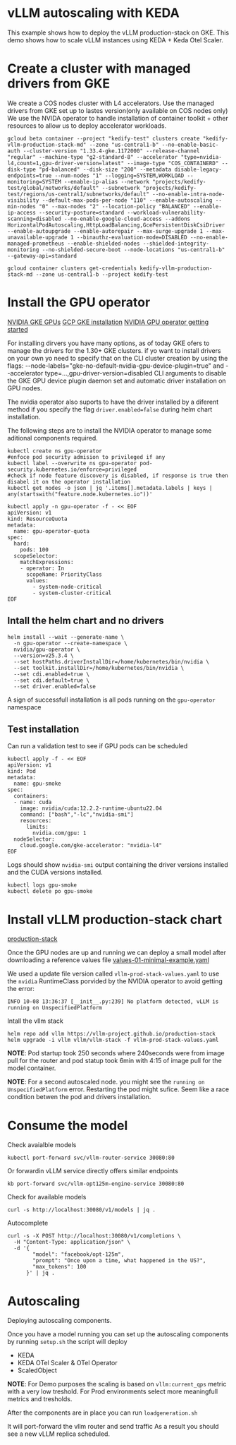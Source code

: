 # vLLM autoscaling with KEDA

This example shows how to deploy the vLLM production-stack on GKE.
This demo shows how to scale vLLM instances using KEDA + Keda Otel Scaler.

# Create a cluster with managed drivers from GKE

We create a COS nodes cluster with L4 accelerators. Use the managed drivers from GKE set up to lastes version(only available on COS nodes only) 
We use the NVIDA operator to handle installation of container toolkit + other resources to allow us to deploy accelerator workloads.

```
gcloud beta container --project "kedify-test" clusters create "kedify-vllm-production-stack-md" --zone "us-central1-b" --no-enable-basic-auth --cluster-version "1.33.4-gke.1172000" --release-channel "regular" --machine-type "g2-standard-8" --accelerator "type=nvidia-l4,count=1,gpu-driver-version=latest" --image-type "COS_CONTAINERD" --disk-type "pd-balanced" --disk-size "200" --metadata disable-legacy-endpoints=true --num-nodes "1" --logging=SYSTEM,WORKLOAD --monitoring=SYSTEM --enable-ip-alias --network "projects/kedify-test/global/networks/default" --subnetwork "projects/kedify-test/regions/us-central1/subnetworks/default" --no-enable-intra-node-visibility --default-max-pods-per-node "110" --enable-autoscaling --min-nodes "0" --max-nodes "2" --location-policy "BALANCED" --enable-ip-access --security-posture=standard --workload-vulnerability-scanning=disabled --no-enable-google-cloud-access --addons HorizontalPodAutoscaling,HttpLoadBalancing,GcePersistentDiskCsiDriver --enable-autoupgrade --enable-autorepair --max-surge-upgrade 1 --max-unavailable-upgrade 1 --binauthz-evaluation-mode=DISABLED --no-enable-managed-prometheus --enable-shielded-nodes --shielded-integrity-monitoring --no-shielded-secure-boot --node-locations "us-central1-b" --gateway-api=standard

gcloud container clusters get-credentials kedify-vllm-production-stack-md --zone us-central1-b --project kedify-test

```

# Install the GPU operator
[NVIDIA GKE GPUs](https://docs.nvidia.com/datacenter/cloud-native/gpu-operator/latest/google-gke.html)
[GCP GKE installation](https://cloud.google.com/kubernetes-engine/docs/how-to/gpu-operator)
[NVIDIA GPU operator getting started](https://docs.nvidia.com/datacenter/cloud-native/gpu-operator/latest/getting-started.html)

For installing dirvers you have many options, as of today GKE ofers to manage the drivers for the 1.30+ GKE clusters.
if yo want to install drivers on your own yo need to specify that on the CLI cluster creation by using the flags: --node-labels="gke-no-default-nvidia-gpu-device-plugin=true" and --accelerator type=...,gpu-driver-version=disabled CLI arguments to disable the GKE GPU device plugin daemon set and automatic driver installation on GPU nodes.

The nvidia operator also suports to have the driver installed by a diferent method if you specify the flag `driver.enabled=false` during helm chart installation.

The following steps are to install the NVIDIA operator to manage some aditional components required.

```
kubectl create ns gpu-operator
#enfoce pod security admision to privileged if any
kubectl label --overwrite ns gpu-operator pod-security.kubernetes.io/enforce=privileged
#check if node feature discovery is disabled, if response is true then disabel it on the operator installation
kubectl get nodes -o json | jq '.items[].metadata.labels | keys | any(startswith("feature.node.kubernetes.io"))'

kubectl apply -n gpu-operator -f - << EOF
apiVersion: v1
kind: ResourceQuota
metadata:
  name: gpu-operator-quota
spec:
  hard:
    pods: 100
  scopeSelector:
    matchExpressions:
    - operator: In
      scopeName: PriorityClass
      values:
        - system-node-critical
        - system-cluster-critical
EOF
```

## Intall the helm chart and no drivers

```
helm install --wait --generate-name \
  -n gpu-operator --create-namespace \
  nvidia/gpu-operator \
  --version=v25.3.4 \
  --set hostPaths.driverInstallDir=/home/kubernetes/bin/nvidia \
  --set toolkit.installDir=/home/kubernetes/bin/nvidia \
  --set cdi.enabled=true \
  --set cdi.default=true \
  --set driver.enabled=false
  ```

A sign of successfull installation is all pods running on the `gpu-operator` namespace

## Test installation

Can run a validation test to see if GPU pods can be scheduled

```
kubectl apply -f - << EOF
apiVersion: v1
kind: Pod
metadata:
  name: gpu-smoke
spec:
  containers:
  - name: cuda
    image: nvidia/cuda:12.2.2-runtime-ubuntu22.04
    command: ["bash","-lc","nvidia-smi"]
    resources:
      limits:
        nvidia.com/gpu: 1
  nodeSelector:
    cloud.google.com/gke-accelerator: "nvidia-l4"
EOF
```

Logs should show `nvidia-smi` output containing the driver versions installed and the CUDA versions installed.

```
kubectl logs gpu-smoke
kubectl delete po gpu-smoke
```

# Install vLLM production-stack chart

[production-stack](https://docs.vllm.ai/en/v0.9.2/deployment/integrations/production-stack.html#deployment-using-vllm-production-stack)

Once the GPU nodes are up and running we can deploy a small model after downloading a reference values file [values-01-minimal-example.yaml](https://github.com/vllm-project/production-stack/blob/main/tutorials/assets/values-01-minimal-example.yaml)

We used a update file version called `vllm-prod-stack-values.yaml` to use the `nvidia` RuntimeClass porvided by the NVIDIA operator to avoid getting the error:

```
INFO 10-08 13:36:37 [__init__.py:239] No platform detected, vLLM is running on UnspecifiedPlatform
```
Intall the  vllm stack

```
helm repo add vllm https://vllm-project.github.io/production-stack
helm upgrade -i vllm vllm/vllm-stack -f vllm-prod-stack-values.yaml
```

**NOTE**: Pod startup took 250 seconds where 240seconds were from image pull for the router and pod statup took 6min with 4:15 of image pull for the model container.

**NOTE**: For a second autoscaled node. you might see the `running on UnspecifiedPlatform` error. Restarting the pod might sufice. Seem like a race condition betwen the pod and drivers installation.

# Consume the model

Check avaialble models

```
kubectl port-forward svc/vllm-router-service 30080:80
```
Or forwardin vLLM service directly offers similar endpoints

```
kb port-forward svc/vllm-opt125m-engine-service 30080:80
```
Check for available models

```
curl -s http://localhost:30080/v1/models | jq .

```

Autocomplete 
```
curl -s -X POST http://localhost:30080/v1/completions \
  -H "Content-Type: application/json" \
  -d '{
        "model": "facebook/opt-125m",
        "prompt": "Once upon a time, what happened in the US?",
        "max_tokens": 100
      }' | jq .
```

# Autoscaling

Deploying autoscaling components.

Once you have a model running you can set up the autoscaling components by running `setup.sh`
the script will deploy
- KEDA
- KEDA OTel Scaler & OTel Operator
- ScaledObject

**NOTE**: For Demo purposes the scaling is based on `vllm:current_qps` metric with a very low treshold. For Prod environments select more meaningfull metrics and tresholds. 

After the components are in place you can run `loadgeneration.sh`

It will port-forward the vllm router and send traffic
As a result you should see a new vLLM replica scheduled.


